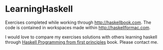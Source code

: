 # LearningHaskell
Exercises completed while working through http://haskellbook.com. The code is contained in 
workspaces made within http://haskellformac.com.

I would love to compare my exercises solutions with others learning haskell through [Haskell Programming from first principles](http://haskellbook.com) book. Please contact me.
